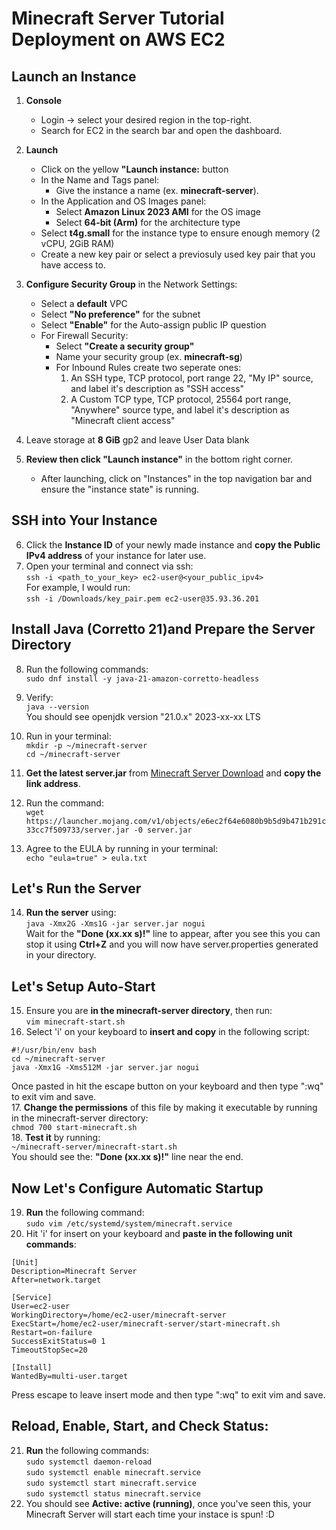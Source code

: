 # Minecraft Server Tutorial Deployment on AWS EC2

## Launch an Instance
1. **Console**
    - Login &rarr; select your desired region in the top-right.
    - Search for EC2 in the search bar and open the dashboard.

2. **Launch**
    - Click on the yellow **"Launch instance:** button
    - In the Name and Tags panel:
        -  Give the instance a name (ex. **minecraft-server**).
    - In the Application and OS Images panel:
        -  Select **Amazon Linux 2023 AMI** for the OS image
        - Select **64-bit (Arm)** for the architecture type
    - Select **t4g.small** for the instance type to ensure enough memory (2 vCPU, 2GiB RAM)
    - Create a new key pair or select a previosuly used key pair that you have access to.
3. **Configure Security Group** in the Network Settings:
    - Select a **default** VPC
    - Select **"No preference"** for the subnet
    - Select **"Enable"** for the Auto-assign public IP question
    - For Firewall Security:
        - Select **"Create a security group"**
        - Name your security group (ex. **minecraft-sg**)
        - For Inbound Rules create two seperate ones:
            1. An SSH type, TCP protocol, port range 22, "My IP" source, and label it's description as "SSH access"
            2. A Custom TCP type, TCP protocol, 25564 port range, "Anywhere" source type, and label it's description as "Minecraft client access"
4. Leave storage at **8 GiB** gp2 and leave User Data blank
5. **Review then click "Launch instance"** in the bottom right corner.
    - After launching, click on "Instances" in the top navigation bar and ensure the "instance state" is running.

## SSH into Your Instance

6. Click the **Instance ID** of your newly made instance and **copy the Public IPv4 address** of your instance for later use.
7. Open your terminal and connect via ssh:  
`ssh -i <path_to_your_key> ec2-user@<your_public_ipv4>`  
For example, I would run:  
`ssh -i /Downloads/key_pair.pem ec2-user@35.93.36.201`

## Install Java (Corretto 21)and Prepare the Server Directory
8. Run the following commands:  
`sudo dnf install -y java-21-amazon-corretto-headless`  
9. Verify:  
`java --version`  
You should see openjdk version "21.0.x" 2023-xx-xx LTS

10. Run in your terminal:  
`mkdir -p ~/minecraft-server`  
`cd ~/minecraft-server`
11. **Get the latest server.jar** from [Minecraft Server Download](https://www.minecraft.net/en-us/download/server) and **copy the link address**.
12. Run the command:  
`wget https://launcher.mojang.com/v1/objects/e6ec2f64e6080b9b5d9b471b291c33cc7f509733/server.jar -0 server.jar`
13. Agree to the EULA by running in your terminal:  
`echo "eula=true" > eula.txt`


## Let's Run the Server
14. **Run the server** using:  
`java -Xmx2G -Xms1G -jar server.jar nogui`  
Wait for the **"Done (xx.xx s)!"** line to appear, after you see this you can stop it using **Ctrl+Z** and you will now have server.properties generated in your directory.

## Let's Setup Auto-Start
15. Ensure you are **in the minecraft-server directory**, then run:  
```vim minecraft-start.sh``` 
16. Select 'i' on your keyboard to **insert and copy** in the following script:
```
#!/usr/bin/env bash  
cd ~/minecraft-server  
java -Xmx1G -Xms512M -jar server.jar nogui
```  
Once pasted in hit the escape button on your keyboard and then type ":wq" to exit vim and save.  
17. **Change the permissions** of this file by making it executable by running in the minecraft-server directory:  
`chmod 700 start-minecraft.sh`  
18. **Test it** by running:  
`~/minecraft-server/minecraft-start.sh`  
You should see the: **"Done (xx.xx s)!"** line near the end.  

## Now Let's Configure Automatic Startup  
19. **Run** the following command:  
`sudo vim /etc/systemd/system/minecraft.service`  
20. Hit 'i' for insert on your keyboard and **paste in the following unit commands**:  
```
[Unit]
Description=Minecraft Server
After=network.target

[Service]
User=ec2-user
WorkingDirectory=/home/ec2-user/minecraft-server
ExecStart=/home/ec2-user/minecraft-server/start-minecraft.sh
Restart=on-failure
SuccessExitStatus=0 1
TimeoutStopSec=20

[Install]
WantedBy=multi-user.target
```  
Press escape to leave insert mode and then type ":wq" to exit vim and save.  

## Reload, Enable, Start, and Check Status:  
21. **Run** the following commands:  
`sudo systemctl daemon-reload`  
`sudo systemctl enable minecraft.service`  
`sudo systemctl start minecraft.service`  
`sudo systemctl status minecraft.service`
22. You should see **Active: active (running)**, once you've seen this, your Minecraft Server will start each time your instace is spun! :D
